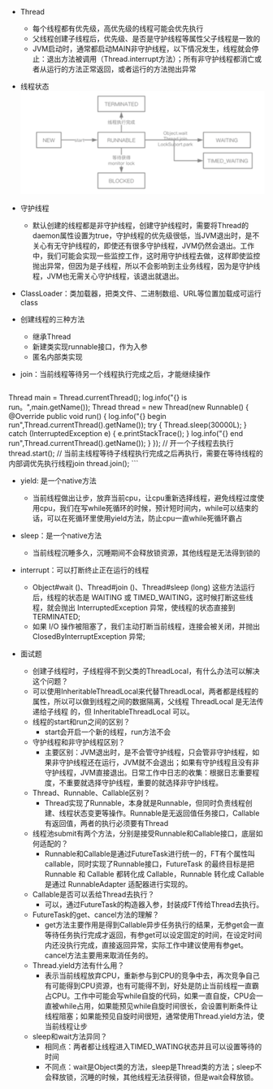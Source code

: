 - Thread
    - 每个线程都有优先级，高优先级的线程可能会优先执行
    - 父线程创建子线程后，优先级、是否是守护线程等属性父子线程是一致的
    - JVM启动时，通常都启动MAIN非守护线程，以下情况发生，线程就会停止：退出方法被调用（Thread.interrupt方法）；所有非守护线程都消亡或者从运行的方法正常返回，或者运行的方法抛出异常
    
- 线程状态
    ![](/assets/iShot2020-09-17下午03.47.05.png)

- 守护线程
    - 默认创建的线程都是非守护线程，创建守护线程时，需要将Thread的daemon属性设置为true，守护线程的优先级很低，当JVM退出时，是不关心有无守护线程的，即使还有很多守护线程，JVM仍然会退出。工作中，我们可能会实现一些监控工作，这时用守护线程去做，这样即使监控抛出异常，但因为是子线程，所以不会影响到主业务线程，因为是守护线程，JVM也无需关心守护线程，该退出就退出。

- ClassLoader：类加载器，把类文件、二进制数组、URL等位置加载成可运行class

- 创建线程的三种方法
    - 继承Thread
    - 新建类实现runnable接口，作为入参
    - 匿名内部类实现
    
- join：当前线程等待另一个线程执行完成之后，才能继续操作
    ```java
Thread main = Thread.currentThread(); log.info("{} is run。",main.getName());
Thread thread = new Thread(new Runnable() {
    @Override
    public void run() {
        log.info("{} begin run",Thread.currentThread().getName()); 
    try {
        Thread.sleep(30000L);
    } catch (InterruptedException e) {
        e.printStackTrace(); }
        log.info("{} end run",Thread.currentThread().getName()); }
    });
// 开一个子线程去执行
thread.start();
// 当前主线程等待子线程执行完成之后再执行，需要在等待线程的内部调优先执行线程join
thread.join();
    ```
    
- yield: 是一个native方法
    - 当前线程做出让步，放弃当前cpu，让cpu重新选择线程，避免线程过度使用cpu，我们在写while死循环的时候，预计短时间内，while可以结束的话，可以在死循环里使用yield方法，防止cpu一直while死循环霸占
    
- sleep：是一个native方法
    - 当前线程沉睡多久，沉睡期间不会释放锁资源，其他线程是无法得到锁的

- interrupt：可以打断终止正在运行的线程
    - Object#wait ()、Thread#join ()、Thread#sleep (long) 这些方法运行后，线程的状态是 WAITING 或 TIMED_WAITING，这时候打断这些线程，就会抛出 InterruptedException 异常，使线程的状态直接到 TERMINATED;
    - 如果 I/O 操作被阻塞了，我们主动打断当前线程，连接会被关闭，并抛出 ClosedByInterruptException 异常;
    
        
- 面试题
    - 创建子线程时，子线程得不到父类的ThreadLocal，有什么办法可以解决这个问题？
     - 可以使用InheritableThreadLocal来代替ThreadLocal，两者都是线程的属性，所以可以做到线程之间的数据隔离，父线程 ThreadLocal 是无法传递给子线程 的，但 InheritableThreadLocal 可以。
    - 线程的start和run之间的区别？
        - start会开启一个新的线程，run方法不会
    - 守护线程和非守护线程区别？
        - 主要区别：JVM退出时，是不会管守护线程，只会管非守护线程，如果非守护线程还在运行，JVM就不会退出；如果有守护线程且没有非守护线程，JVM直接退出。日常工作中日志的收集：根据日志重要程度，不重要就选择守护线程，重要的就选择非守护线程。
    - Thread、Runnable、Callable区别？
        - Thread实现了Runnable，本身就是Runnable，但同时负责线程创建、线程状态变更等操作。Runnable是无返回值任务接口，Callable有返回值，两者的执行必须要有Thread
    - 线程池submit有两个方法，分别是接受Runnable和Callable接口，底层如何适配的？
        - Runnable和Callable是通过FutureTask进行统一的，FT有个属性叫callable，同时实现了Runnable接口，FutureTask 的最终目标是把 Runnable 和 Callable 都转化成 Callable，Runnable 转化成 Callable 是通过 RunnableAdapter 适配器进行实现的。
    - Callable是否可以丢给Thread去执行？
        - 可以，通过FutureTask的构造器入参，封装成FT传给Thread去执行。
    - FutureTask的get、cancel方法的理解？
        - get方法主要作用是得到Callable异步任务执行的结果，无参get会一直等待任务执行完成才返回，有参get可以设定固定的时间，在设定时间内还没执行完成，直接返回异常，实际工作中建议使用有参get。cancel方法主要用来取消任务的。
    - Thread.yield方法有什么用？
        - 表示当前线程放弃CPU，重新参与到CPU的竞争中去，再次竞争自己有可能得到CPU资源，也有可能得不到，好处是防止当前线程一直霸占CPU。工作中可能会写while自旋的代码，如果一直自旋，CPU会一直被while占用，如果能预见while自旋时间很长，会设置判断条件让线程阻塞；如果能预见自旋时间很短，通常使用Thread.yield方法，使当前线程让步
    - sleep和wait方法异同？
        - 相同点：两者都让线程进入TIMED_WATING状态并且可以设置等待的时间
        - 不同点：wait是Object类的方法，sleep是Thread类的方法；sleep不会释放锁，沉睡的时候，其他线程无法获得锁，但是wait会释放锁。
     

